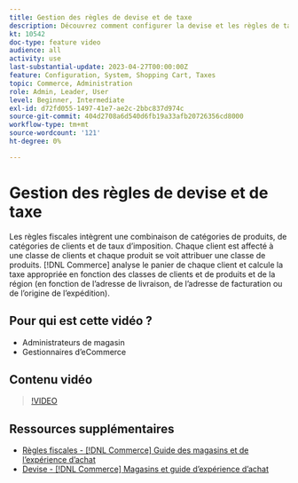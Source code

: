 ```yaml
---
title: Gestion des règles de devise et de taxe
description: Découvrez comment configurer la devise et les règles de taxe utilisées par  [!DNL Commerce] pour calculer la taxe appropriée en fonction des classes de clients et de produits.
kt: 10542
doc-type: feature video
audience: all
activity: use
last-substantial-update: 2023-04-27T00:00:00Z
feature: Configuration, System, Shopping Cart, Taxes
topic: Commerce, Administration
role: Admin, Leader, User
level: Beginner, Intermediate
exl-id: d72fd055-1497-41e7-ae2c-2bbc837d974c
source-git-commit: 404d2708a6d540d6fb19a33afb20726356cd8000
workflow-type: tm+mt
source-wordcount: '121'
ht-degree: 0%

---
```


# Gestion des règles de devise et de taxe

Les règles fiscales intègrent une combinaison de catégories de produits, de catégories de clients et de taux d’imposition. Chaque client est affecté à une classe de clients et chaque produit se voit attribuer une classe de produits. [!DNL Commerce] analyse le panier de chaque client et calcule la taxe appropriée en fonction des classes de clients et de produits et de la région (en fonction de l’adresse de livraison, de l’adresse de facturation ou de l’origine de l’expédition).

## Pour qui est cette vidéo ?

- Administrateurs de magasin
- Gestionnaires d’eCommerce

## Contenu vidéo

>[!VIDEO](https://video.tv.adobe.com/v/343657?quality=12&learn=on)

## Ressources supplémentaires

- [Règles fiscales - [!DNL Commerce] Guide des magasins et de l’expérience d’achat](https://experienceleague.adobe.com/docs/commerce-admin/stores-sales/site-store/taxes/tax-rules.html)
- [Devise - [!DNL Commerce] Magasins et guide d’expérience d’achat](https://experienceleague.adobe.com/docs/commerce-admin/stores-sales/site-store/currency/currency.html)
